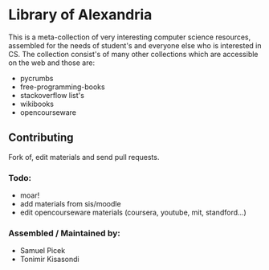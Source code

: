 # Library of Alexandria

This is a meta-collection of very interesting computer science resources, assembled for the needs of student's and everyone else who is interested in CS. The collection consist's of many other collections which are accessible on the web and those are:

* pycrumbs
* free-programming-books
* stackoverflow list's
* wikibooks
* opencourseware


## Contributing

Fork of, edit materials and send pull requests.


### Todo:

* moar!
* add materials from sis/moodle
* edit opencourseware materials (coursera, youtube, mit, standford...)


### Assembled / Maintained by:

* Samuel Picek
* Tonimir Kisasondi
